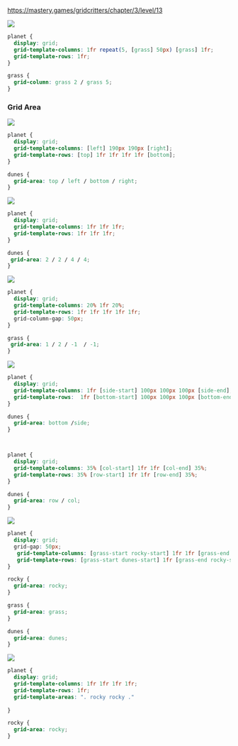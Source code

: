 https://mastery.games/gridcritters/chapter/3/level/13

![](./media/grass.png)
```css
planet {
  display: grid;
  grid-template-columns: 1fr repeat(5, [grass] 50px) [grass] 1fr;
  grid-template-rows: 1fr;
}

grass {
  grid-column: grass 2 / grass 5;
}
```

### Grid Area
![](./media/grid-area.png)
```css
planet {
  display: grid;
  grid-template-columns: [left] 190px 190px [right];
  grid-template-rows: [top] 1fr 1fr 1fr 1fr [bottom];
}

dunes {
  grid-area: top / left / bottom / right;
}
```

![](./media/grid-area2.png)
```css
planet {
  display: grid;
  grid-template-columns: 1fr 1fr 1fr;
  grid-template-rows: 1fr 1fr 1fr;
}

dunes {
 grid-area: 2 / 2 / 4 / 4; 
}
```

![](./media/grid-area3.png)
```css
planet {
  display: grid;
  grid-template-columns: 20% 1fr 20%;
  grid-template-rows: 1fr 1fr 1fr 1fr 1fr;
  grid-column-gap: 50px;
}

grass {
 grid-area: 1 / 2 / -1  / -1;
}
```


![](./media/grid-area4.png)
```css
planet {
  display: grid;
  grid-template-columns: 1fr [side-start] 100px 100px 100px [side-end];
  grid-template-rows:  1fr [bottom-start] 100px 100px 100px [bottom-end];
}

dunes {
  grid-area: bottom /side;
}
```




```css


planet {
  display: grid;
  grid-template-columns: 35% [col-start] 1fr 1fr [col-end] 35%;
  grid-template-rows: 35% [row-start] 1fr 1fr [row-end] 35%;
}

dunes {
  grid-area: row / col;
}
```


![](./media/grid-area5.png)

```css
planet {
  display: grid;
  grid-gap: 50px;
   grid-template-columns: [grass-start rocky-start] 1fr 1fr [grass-end rocky-end dunes-start] 1fr [dunes-end]; grid-template-rows: [grass-row-start dune-row-start] 1fr [grass-row-end rocky-row-start] 1fr [rocky-row-end dune-row-end];
   grid-template-rows: [grass-start dunes-start] 1fr [grass-end rocky-start] 1fr [rocky-end dunes-end];
}

rocky {
  grid-area: rocky;
}

grass {
  grid-area: grass;
}

dunes {
  grid-area: dunes;
}
```

![](./media/grid-template-areas.png)
```css
planet {
  display: grid;
  grid-template-columns: 1fr 1fr 1fr 1fr;
  grid-template-rows: 1fr;
  grid-template-areas: ". rocky rocky ."
  
}

rocky {
  grid-area: rocky;
}

```




